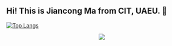 ## Hi! This is Jiancong Ma from CIT, UAEU. 👋
[![Top Langs](https://github-readme-stats.vercel.app/api/top-langs/?username=mjc030225)](https://github.com/mjc030225/github-readme-stats)

<p align="center"> <img src="https://github-readme-stats.vercel.app/api?username=mjc030225&show_icons=true&include_all_commits=true&count_private=true"/> </p> 

